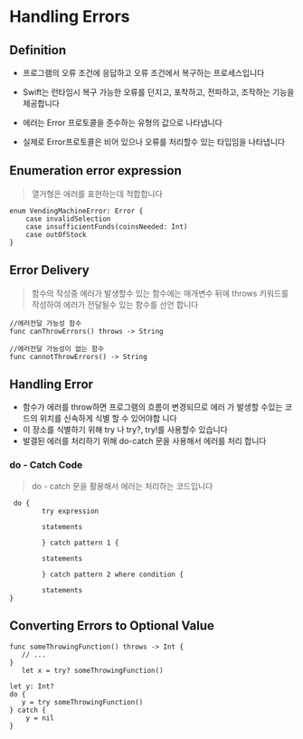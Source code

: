 # Handling Errors

## Definition

 - 프로그램의 오류 조건에 응답하고 오류 조건에서 복구하는 프로세스입니다

 - Swift는 런타임시 복구 가능한 오류를 던지고, 포착하고, 전파하고, 조작하는 기능을 제공합니다

 - 에러는 Error 프로토콜을 준수하는 유형의 값으로 나타냅니다

 - 실제로 Error프로토콜은 비어 있으나 오류를 처리할수 있는 타입임을 나타냅니다

## Enumeration error expression

> 열거형은 에러를 표현하는데 적합합니다
 
~~~
enum VendingMachineError: Error {
    case invalidSelection
    case insufficientFunds(coinsNeeded: Int)
    case outOfStock
}
~~~

## Error Delivery

> 함수의 작성중 에러가 발생할수 있는 함수에는 매개변수 뒤에 throws 키워드를 작성하여 에러가 전달될수 있는 함수를 선언 합니다

~~~
//에러전달 가능성 함수
func canThrowErrors() throws -> String

//에러전달 가능성이 없는 함수
func cannotThrowErrors() -> String
~~~

## Handling Error

 - 함수가 에러를 throw하면 프로그램의 흐름이 변경되므로 에러 가 발생할 수있는 코드의 위치를 신속하게 식별 할 수 있어야합 니다 
 - 이 장소를 식별하기 위해 try 나 try?, try!를 사용할수 있습니다
 - 발결된 에러를 처리하기 위해 do-catch 문을 사용해서 에러를 처리 합니다

### do - Catch Code
 
 > do - catch 문을 활용해서 에러는 처리하는 코드입니다

~~~
 do { 
 		try expression 		
		statements 		
		} catch pattern 1 { 		
		statements 		
		} catch pattern 2 where condition {
		
		statements } 
~~~ 

## Converting Errors to Optional Value 

~~~
func someThrowingFunction() throws -> Int {
   // ...
}
   let x = try? someThrowingFunction()
   
let y: Int?
do {
   y = try someThrowingFunction()
} catch {
	y = nil 
}
~~~

